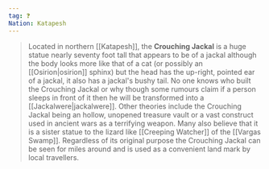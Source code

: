 ```yaml
---
tag: ❓
Nation: Katapesh
---
```

> Located in northern [[Katapesh]], the **Crouching Jackal** is a huge statue nearly seventy foot tall that appears to be of a jackal although the body looks more like that of a cat (or possibly an [[Osirion|osirion]] sphinx) but the head has the up-right, pointed ear of a jackal, it also has a jackal's bushy tail. No one knows who built the Crouching Jackal or why though some rumours claim if a person sleeps in front of it then he will be transformed into a [[Jackalwere|jackalwere]]. Other theories include the Crouching Jackal being an hollow, unopened treasure vault or a vast construct used in ancient wars as a terrifying weapon. Many also believe that it is a sister statue to the lizard like [[Creeping Watcher]] of the [[Vargas Swamp]]. Regardless of its original purpose the Crouching Jackal can be seen for miles around and is used as a convenient land mark by local travellers.








